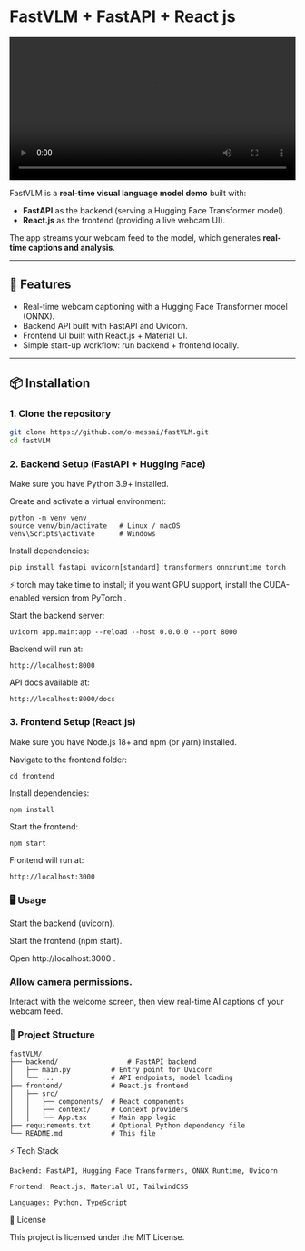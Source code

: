# FastVLM + FastAPI + React js

<video width="100%" controls>
  <source src="./demo.mp4" type="video/mp4">
  Your browser does not support the video tag.
</video>

FastVLM is a **real-time visual language model demo** built with:
- **FastAPI** as the backend (serving a Hugging Face Transformer model).
- **React.js** as the frontend (providing a live webcam UI).

The app streams your webcam feed to the model, which generates **real-time captions and analysis**.

---

## 🚀 Features
- Real-time webcam captioning with a Hugging Face Transformer model (ONNX).
- Backend API built with FastAPI and Uvicorn.
- Frontend UI built with React.js + Material UI.
- Simple start-up workflow: run backend + frontend locally.

---

## 📦 Installation

### 1. Clone the repository
```bash
git clone https://github.com/o-messai/fastVLM.git
cd fastVLM
```
### 2. Backend Setup (FastAPI + Hugging Face)

Make sure you have Python 3.9+ installed.

Create and activate a virtual environment:
```
python -m venv venv
source venv/bin/activate   # Linux / macOS
venv\Scripts\activate      # Windows
```

Install dependencies:
```
pip install fastapi uvicorn[standard] transformers onnxruntime torch
```

⚡ torch may take time to install; if you want GPU support, install the CUDA-enabled version from PyTorch
.

Start the backend server:
```
uvicorn app.main:app --reload --host 0.0.0.0 --port 8000
```

Backend will run at:
```
http://localhost:8000
```

API docs available at:
```
http://localhost:8000/docs
```
### 3. Frontend Setup (React.js)

Make sure you have Node.js 18+ and npm (or yarn) installed.

Navigate to the frontend folder:
```
cd frontend
```

Install dependencies:
```
npm install
```

Start the frontend:
```
npm start
```

Frontend will run at:
```
http://localhost:3000
```
### 🖥️ Usage

Start the backend (uvicorn).

Start the frontend (npm start).

Open http://localhost:3000
.

### Allow camera permissions.

Interact with the welcome screen, then view real-time AI captions of your webcam feed.

### 📂 Project Structure
```
fastVLM/
├── backend/                 # FastAPI backend
│   ├── main.py          # Entry point for Uvicorn
│   └── ...              # API endpoints, model loading
├── frontend/            # React.js frontend
│   ├── src/
│   │   ├── components/  # React components
│   │   ├── context/     # Context providers
│   │   └── App.tsx      # Main app logic
├── requirements.txt     # Optional Python dependency file
└── README.md            # This file
```
⚡ Tech Stack
```
Backend: FastAPI, Hugging Face Transformers, ONNX Runtime, Uvicorn

Frontend: React.js, Material UI, TailwindCSS

Languages: Python, TypeScript
```
📜 License

This project is licensed under the MIT License.